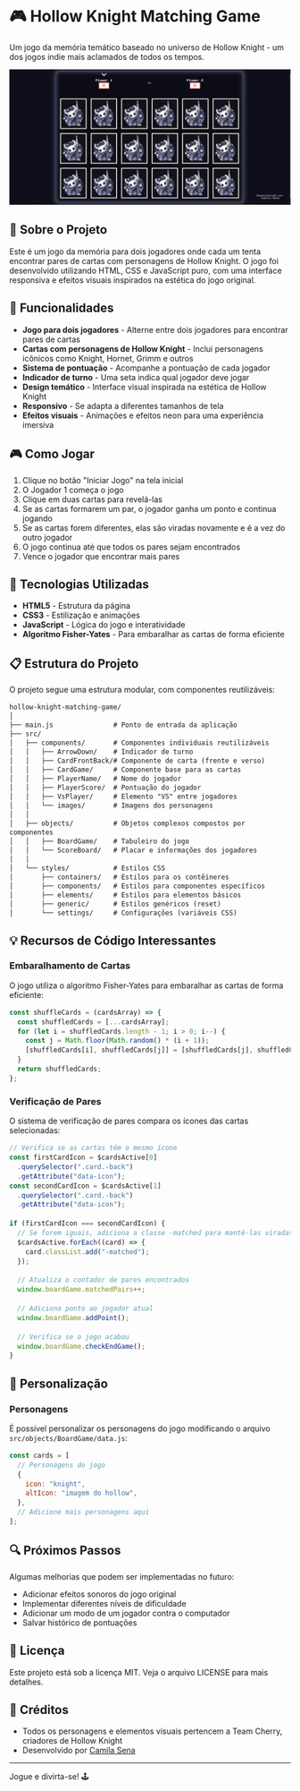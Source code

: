 # 🎮 Hollow Knight Matching Game

Um jogo da memória temático baseado no universo de Hollow Knight - um dos jogos indie mais aclamados de todos os tempos.

![Hollow Knight Matching Game](src/components/images/preview.png)

## 📖 Sobre o Projeto

Este é um jogo da memória para dois jogadores onde cada um tenta encontrar pares de cartas com personagens de Hollow Knight. O jogo foi desenvolvido utilizando HTML, CSS e JavaScript puro, com uma interface responsiva e efeitos visuais inspirados na estética do jogo original.

## 🚀 Funcionalidades

- **Jogo para dois jogadores** - Alterne entre dois jogadores para encontrar pares de cartas
- **Cartas com personagens de Hollow Knight** - Inclui personagens icônicos como Knight, Hornet, Grimm e outros
- **Sistema de pontuação** - Acompanhe a pontuação de cada jogador
- **Indicador de turno** - Uma seta indica qual jogador deve jogar
- **Design temático** - Interface visual inspirada na estética de Hollow Knight
- **Responsivo** - Se adapta a diferentes tamanhos de tela
- **Efeitos visuais** - Animações e efeitos neon para uma experiência imersiva

## 🎮 Como Jogar

1. Clique no botão "Iniciar Jogo" na tela inicial
2. O Jogador 1 começa o jogo
3. Clique em duas cartas para revelá-las
4. Se as cartas formarem um par, o jogador ganha um ponto e continua jogando
5. Se as cartas forem diferentes, elas são viradas novamente e é a vez do outro jogador
6. O jogo continua até que todos os pares sejam encontrados
7. Vence o jogador que encontrar mais pares

## 🔧 Tecnologias Utilizadas

- **HTML5** - Estrutura da página
- **CSS3** - Estilização e animações
- **JavaScript** - Lógica do jogo e interatividade
- **Algoritmo Fisher-Yates** - Para embaralhar as cartas de forma eficiente

## 📋 Estrutura do Projeto

O projeto segue uma estrutura modular, com componentes reutilizáveis:

```
hollow-knight-matching-game/
│
├── main.js               # Ponto de entrada da aplicação
├── src/
│   ├── components/       # Componentes individuais reutilizáveis
│   │   ├── ArrowDown/    # Indicador de turno
│   │   ├── CardFrontBack/# Componente de carta (frente e verso)
│   │   ├── CardGame/     # Componente base para as cartas
│   │   ├── PlayerName/   # Nome do jogador
│   │   ├── PlayerScore/  # Pontuação do jogador
│   │   ├── VsPlayer/     # Elemento "VS" entre jogadores
│   │   └── images/       # Imagens dos personagens
│   │
│   ├── objects/          # Objetos complexos compostos por componentes
│   │   ├── BoardGame/    # Tabuleiro do jogo
│   │   └── ScoreBoard/   # Placar e informações dos jogadores
│   │
│   └── styles/           # Estilos CSS
│       ├── containers/   # Estilos para os contêineres
│       ├── components/   # Estilos para componentes específicos
│       ├── elements/     # Estilos para elementos básicos
│       ├── generic/      # Estilos genéricos (reset)
│       └── settings/     # Configurações (variáveis CSS)
```

## 💡 Recursos de Código Interessantes

### Embaralhamento de Cartas

O jogo utiliza o algoritmo Fisher-Yates para embaralhar as cartas de forma eficiente:

```javascript
const shuffleCards = (cardsArray) => {
  const shuffledCards = [...cardsArray];
  for (let i = shuffledCards.length - 1; i > 0; i--) {
    const j = Math.floor(Math.random() * (i + 1));
    [shuffledCards[i], shuffledCards[j]] = [shuffledCards[j], shuffledCards[i]];
  }
  return shuffledCards;
};
```

### Verificação de Pares

O sistema de verificação de pares compara os ícones das cartas selecionadas:

```javascript
// Verifica se as cartas têm o mesmo ícone
const firstCardIcon = $cardsActive[0]
  .querySelector(".card.-back")
  .getAttribute("data-icon");
const secondCardIcon = $cardsActive[1]
  .querySelector(".card.-back")
  .getAttribute("data-icon");

if (firstCardIcon === secondCardIcon) {
  // Se forem iguais, adiciona a classe -matched para mantê-las viradas
  $cardsActive.forEach((card) => {
    card.classList.add("-matched");
  });

  // Atualiza o contador de pares encontrados
  window.boardGame.matchedPairs++;

  // Adiciona ponto ao jogador atual
  window.boardGame.addPoint();

  // Verifica se o jogo acabou
  window.boardGame.checkEndGame();
}
```

## 🎨 Personalização

### Personagens

É possível personalizar os personagens do jogo modificando o arquivo `src/objects/BoardGame/data.js`:

```javascript
const cards = [
  // Personagens do jogo
  {
    icon: "knight",
    altIcon: "imagem do hollow",
  },
  // Adicione mais personagens aqui
];
```

## 🔍 Próximos Passos

Algumas melhorias que podem ser implementadas no futuro:

- Adicionar efeitos sonoros do jogo original
- Implementar diferentes níveis de dificuldade
- Adicionar um modo de um jogador contra o computador
- Salvar histórico de pontuações

## 📄 Licença

Este projeto está sob a licença MIT. Veja o arquivo LICENSE para mais detalhes.

## 🙏 Créditos

- Todos os personagens e elementos visuais pertencem a Team Cherry, criadores de Hollow Knight
- Desenvolvido por [Camila Sena](https://github.com/camilasena-a)

---

Jogue e divirta-se! 🕹️
